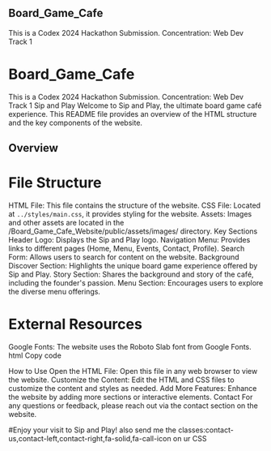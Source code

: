 ## Board_Game_Cafe
This is a Codex 2024 Hackathon Submission. Concentration: Web Dev Track 1

# Board_Game_Cafe
This is a Codex 2024 Hackathon Submission. Concentration: Web Dev Track 1
Sip and Play
Welcome to Sip and Play, the ultimate board game café experience. This README file provides an overview of the HTML structure and the key components of the website.

## Overview


# File Structure
HTML File: This file contains the structure of the website.
CSS File: Located at `../styles/main.css`, it provides styling for the website.
Assets: Images and other assets are located in the /Board_Game_Cafe_Website/public/assets/images/ directory.
Key Sections
Header
Logo: Displays the Sip and Play logo.
Navigation Menu: Provides links to different pages (Home, Menu, Events, Contact, Profile).
Search Form: Allows users to search for content on the website.
Background
Discover Section: Highlights the unique board game experience offered by Sip and Play.
Story Section: Shares the background and story of the café, including the founder's passion.
Menu Section: Encourages users to explore the diverse menu offerings.

# External Resources
Google Fonts: The website uses the Roboto Slab font from Google Fonts.
html
Copy code
<link href="https://fonts.googleapis.com/css2?family=Roboto+Slab:wght@100..900&display=swap" rel="stylesheet">
How to Use
Open the HTML File: Open this file in any web browser to view the website.
Customize the Content: Edit the HTML and CSS files to customize the content and styles as needed.
Add More Features: Enhance the website by adding more sections or interactive elements.
Contact
For any questions or feedback, please reach out via the contact section on the website.

#Enjoy your visit to Sip and Play!
also send me the classes:contact-us,contact-left,contact-right,fa-solid,fa-call-icon on ur CSS
